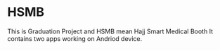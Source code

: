 # HSMB
This is Graduation Project and HSMB  mean Hajj Smart Medical Booth
It contains two apps working on Andriod device.
